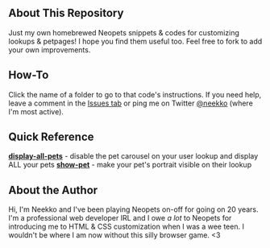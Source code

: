 ## About This Repository
Just my own homebrewed Neopets snippets & codes for customizing lookups & petpages! I hope you find them useful too. Feel free to fork to add your own improvements.

## How-To
Click the name of a folder to go to that code's instructions. If you need help, leave a comment in the [Issues tab](https://github.com/neekko/neopets/issues) or ping me on Twitter [@neekko](http://twitter.com/neekko/) (where I'm most active).

## Quick Reference
[**display-all-pets**](https://github.com/neekko/neopets/tree/main/display-all-pets) - disable the pet carousel on your user lookup and display ALL your pets
[**show-pet**](https://github.com/neekko/neopets/tree/main/show-pet) - make your pet's portrait visible on their lookup

## About the Author
Hi, I'm Neekko and I've been playing Neopets on-off for going on 20 years. I'm a professional web developer IRL and I owe *a lot* to Neopets for introducing me to HTML & CSS customization when I was a wee teen. I wouldn't be where I am now without this silly browser game. <3
